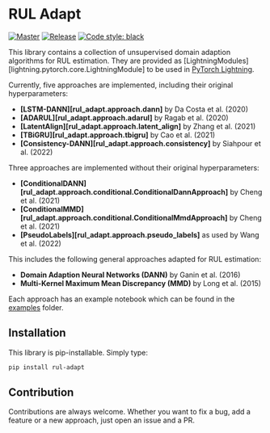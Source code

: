 # RUL Adapt

[![Master](https://github.com/tilman151/rul-adapt/actions/workflows/on_push.yaml/badge.svg)](https://github.com/tilman151/rul-adapt/actions/workflows/on_push.yaml)
[![Release](https://github.com/tilman151/rul-adapt/actions/workflows/on_release.yaml/badge.svg)](https://github.com/tilman151/rul-adapt/actions/workflows/on_release.yaml)
[![Code style: black](https://img.shields.io/badge/code%20style-black-000000.svg)](https://github.com/psf/black)

This library contains a collection of unsupervised domain adaption algorithms for RUL estimation.
They are provided as [LightningModules][lightning.pytorch.core.LightningModule] to be used in [PyTorch Lightning](https://pytorch-lightning.readthedocs.io/en/latest/).

Currently, five approaches are implemented, including their original hyperparameters:

* **[LSTM-DANN][rul_adapt.approach.dann]** by Da Costa et al. (2020)
* **[ADARUL][rul_adapt.approach.adarul]** by Ragab et al. (2020)
* **[LatentAlign][rul_adapt.approach.latent_align]** by Zhang et al. (2021)
* **[TBiGRU][rul_adapt.approach.tbigru]** by Cao et al. (2021)
* **[Consistency-DANN][rul_adapt.approach.consistency]** by Siahpour et al. (2022)

Three approaches are implemented without their original hyperparameters:

* **[ConditionalDANN][rul_adapt.approach.conditional.ConditionalDannApproach]** by Cheng et al. (2021)
* **[ConditionalMMD][rul_adapt.approach.conditional.ConditionalMmdApproach]** by Cheng et al. (2021)
* **[PseudoLabels][rul_adapt.approach.pseudo_labels]** as used by Wang et al. (2022)

This includes the following general approaches adapted for RUL estimation:

* **Domain Adaption Neural Networks (DANN)** by Ganin et al. (2016)
* **Multi-Kernel Maximum Mean Discrepancy (MMD)** by Long et al. (2015)

Each approach has an example notebook which can be found in the [examples](examples/index.md) folder.

## Installation

This library is pip-installable. Simply type:

```bash
pip install rul-adapt
```

## Contribution

Contributions are always welcome. Whether you want to fix a bug, add a feature or a new approach, just open an issue and a PR.